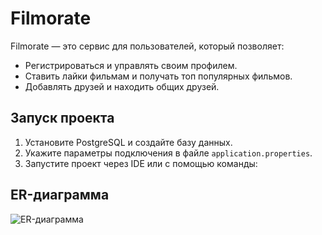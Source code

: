 # Filmorate
Filmorate — это сервис для пользователей, который позволяет:
- Регистрироваться и управлять своим профилем.
- Ставить лайки фильмам и получать топ популярных фильмов.
- Добавлять друзей и находить общих друзей.
## Запуск проекта
1. Установите PostgreSQL и создайте базу данных.
2. Укажите параметры подключения в файле `application.properties`.
3. Запустите проект через IDE или с помощью команды:

## ER-диаграмма
![ER-диаграмма](java-filmorate/ERD.png)
